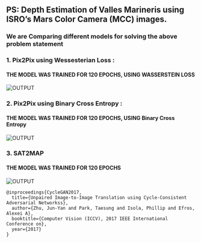 ## PS: Depth Estimation of Valles Marineris using ISRO’s Mars Color Camera (MCC) images.
### We are Comparing different models for solving the above problem statement
### 1. Pix2Pix using Wessesterian Loss :
#### THE MODEL WAS TRAINED FOR 120 EPOCHS, USING WASSERSTEIN LOSS
![OUTPUT](https://github.com/AkashKhamkar/NM392_Neural-Architects/blob/master/Images/Pix2pix%20Wloss.png)
### 2. Pix2Pix using Binary Cross Entropy :
#### THE MODEL WAS TRAINED FOR 120 EPOCHS, USING Binary Cross Entropy
![OUTPUT](https://github.com/AkashKhamkar/NM392_Neural-Architects/blob/master/Images/Pix2pixBCE.PNG)
### 3. SAT2MAP 
#### THE MODEL WAS TRAINED FOR 120 EPOCHS
![OUTPUT](https://github.com/AkashKhamkar/NM392_Neural-Architects/blob/master/Images/Sat2map.png)


```
@inproceedings{CycleGAN2017,
  title={Unpaired Image-to-Image Translation using Cycle-Consistent Adversarial Networkss},
  author={Zhu, Jun-Yan and Park, Taesung and Isola, Phillip and Efros, Alexei A},
  booktitle={Computer Vision (ICCV), 2017 IEEE International Conference on},
  year={2017}
}
```
